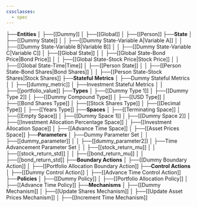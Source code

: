 ```yaml
---
cssclasses:
  - spec
---
```


├──**Entities**
│   ├──[[Dummy]]
│   ├──[[Global]]
│   ├──[[Person]]
├──**State**
│   ├──[[Dummy State]]
│   │   ├──[[Dummy State-Variable A\|Variable A]]
│   │   ├──[[Dummy State-Variable B\|Variable B]]
│   │   ├──[[Dummy State-Variable C\|Variable C]]
│   ├──[[Global State]]
│   │   ├──[[Global State-Bond Price\|Bond Price]]
│   │   ├──[[Global State-Stock Price\|Stock Price]]
│   │   ├──[[Global State-Time\|Time]]
│   ├──[[Person State]]
│   │   ├──[[Person State-Bond Shares\|Bond Shares]]
│   │   ├──[[Person State-Stock Shares\|Stock Shares]]
├──**Stateful Metrics**
│   ├──Dummy Stateful Metrics
│   │   ├──[[dummy_metric]]
│   ├──Investment Stateful Metrics
│   │   ├──[[portfolio_value]]
├──**Types**
│   ├──[[Dummy Type 1]]
│   ├──[[Dummy Type 2]]
│   ├──[[Dummy Compound Type]]
│   ├──[[USD Type]]
│   ├──[[Bond Shares Type]]
│   ├──[[Stock Shares Type]]
│   ├──[[Decimal Type]]
│   ├──[[Years Type]]
├──**Spaces**
│   ├──[[Terminating Space]]
│   ├──[[Empty Space]]
│   ├──[[Dummy Space 1]]
│   ├──[[Dummy Space 2]]
│   ├──[[Investment Allocation Percentage Space]]
│   ├──[[Investment Allocation Space]]
│   ├──[[Advance Time Space]]
│   ├──[[Asset Prices Space]]
├──**Parameters**
│   ├──Dummy Parameter Set
│   │   ├──[[dummy_parameter]]
│   │   ├──[[dummy_parameter2]]
│   ├──Time Advancement Parameter Set
│   │   ├──[[stock_return_mu]]
│   │   ├──[[stock_return_std]]
│   │   ├──[[bond_return_mu]]
│   │   ├──[[bond_return_std]]
├──**Boundary Actions**
│   ├──[[Dummy Boundary Action]]
│   ├──[[Portfolio Allocation Boundary Action]]
├──**Control Actions**
│   ├──[[Dummy Control Action]]
│   ├──[[Advance Time Control Action]]
├──**Policies**
│   ├──[[Dummy Policy]]
│   ├──[[Portfolio Allocation Policy]]
│   ├──[[Advance Time Policy]]
├──**Mechanisms**
│   ├──[[Dummy Mechanism]]
│   ├──[[Update Shares Mechanism]]
│   ├──[[Update Asset Prices Mechanism]]
│   ├──[[Increment Time Mechanism]]
